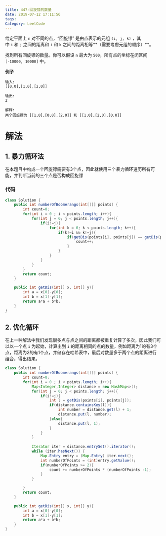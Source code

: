 ```yaml
---
title: 447-回旋镖的数量
date: 2019-07-12 17:11:56
tags: 
Category: LeetCode
---
```


给定平面上 `n` 对不同的点，“回旋镖” 是由点表示的元组 `(i, j, k)` ，其中 `i` 和 `j` 之间的距离和 `i` 和 `k` 之间的距离相等**（需要考虑元组的顺序）**。

找到所有回旋镖的数量。你可以假设 `n` 最大为 `500`，所有点的坐标在闭区间 `[-10000, 10000]` 中。

**例子**

```plain
输入:
[[0,0],[1,0],[2,0]]

输出:
2

解释:
两个回旋镖为 [[1,0],[0,0],[2,0]] 和 [[1,0],[2,0],[0,0]]
```

<!--more-->

# 解法

## 1. 暴力循环法

在本题目中构成一个回旋镖需要有3个点，因此就使用三个暴力循环遍历所有可能，并判断当前的三个点是否构成回旋镖

### 代码

```java
class Solution {
    public int numberOfBoomerangs(int[][] points) {
        int count=0;
        for(int i = 0 ; i < points.length; i++){
            for(int j = 0; j < points.length; j++){
                if(i!=j){
                    for(int k = 0; k < points.length; k++){
                        if(k!=i && k!=j){
                            if(getDis(points[i], points[j]) == getDis(points[j], points[k])){
                                count++;
                            }
                        }
                    }
                }
            }
        }
        return count;
    }

    public int getDis(int[] x, int[] y){
        int a = x[0]-y[0];
        int b = x[1]-y[1];
        return a*a + b*b;
    }
}
```

## 2. 优化循环

在上一种解法中我们发现很多点与点之间的距离都被重复计算了多次，因此我们可以以一个点 `i` 为起始，计算出到 `i` 的距离相同的点的数量，例如距离为1的有3个点，距离为2的有1个点，并储存在哈希表中，最后对数量多于两个点的距离进行组合，得出结果。

```java
class Solution {
    public int numberOfBoomerangs(int[][] points) {
        int count=0;
        for(int i = 0 ; i < points.length; i++){
            Map<Integer,Integer> distance = new HashMap<>();
            for(int j = 0; j < points.length; j++){
                if(i!=j){
                    int l = getDis(points[i], points[j]);
                    if(distance.containsKey(l)){
                        int number = distance.get(l) + 1;
                        distance.put(l, number);
                    }else{
                        distance.put(l, 1);
                    }
                }
            }
            
            Iterator iter = distance.entrySet().iterator();
            while (iter.hasNext()) {
                Map.Entry entry = (Map.Entry) iter.next();
                int numberOfPoints = (int)entry.getValue();
                if(numberOfPoints >= 2){
                    count += numberOfPoints * (numberOfPoints -1);
                }
            }

        }
        return count;
    }

    public int getDis(int[] x, int[] y){
        int a = x[0]-y[0];
        int b = x[1]-y[1];
        return a*a + b*b;
    }
}
```